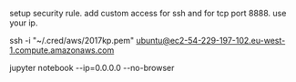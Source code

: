setup security rule. add custom access for ssh and for tcp port 8888. use your ip.

ssh -i "~/.cred/aws/2017kp.pem" ubuntu@ec2-54-229-197-102.eu-west-1.compute.amazonaws.com

jupyter notebook --ip=0.0.0.0 --no-browser
